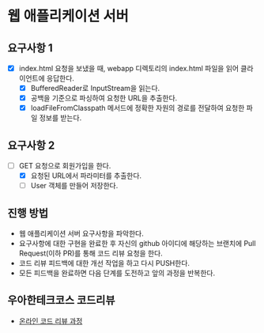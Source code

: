 # 웹 애플리케이션 서버

## 요구사항 1
- [x] index.html 요청을 보냈을 때, webapp 디렉토리의 index.html 파일을 읽어 클라이언트에 응답한다.
    - [x] BufferedReader로 InputStream을 읽는다.
    - [x] 공백을 기준으로 파싱하여 요청한 URL을 추출한다.
    - [x] loadFileFromClasspath 메서드에 정확한 자원의 경로를 전달하여 요청한 파일 정보를 받는다.

## 요구사항 2
- [ ] GET 요청으로 회원가입을 한다.
    - [x] 요청된 URL에서 파라미터를 추출한다.
    - [ ] User 객체를 만들어 저장한다.

## 진행 방법
* 웹 애플리케이션 서버 요구사항을 파악한다.
* 요구사항에 대한 구현을 완료한 후 자신의 github 아이디에 해당하는 브랜치에 Pull Request(이하 PR)를 통해 코드 리뷰 요청을 한다.
* 코드 리뷰 피드백에 대한 개선 작업을 하고 다시 PUSH한다.
* 모든 피드백을 완료하면 다음 단계를 도전하고 앞의 과정을 반복한다.

## 우아한테크코스 코드리뷰
* [온라인 코드 리뷰 과정](https://github.com/woowacourse/woowacourse-docs/blob/master/maincourse/README.md)